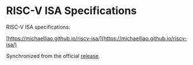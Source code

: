 # RISC-V ISA Specifications

RISC-V ISA specifications:

[https://michaelliao.github.io/riscv-isa/](https://michaelliao.github.io/riscv-isa/)

Synchronized from the official [release](https://github.com/riscv/riscv-isa-manual/releases).
